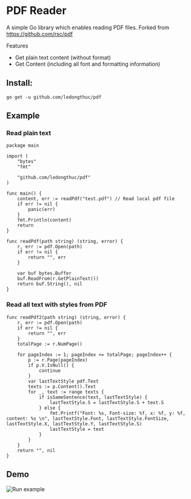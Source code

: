 # PDF Reader

A simple Go library which enables reading PDF files. Forked from https://github.com/rsc/pdf

Features
  - Get plain text content (without format)
  - Get Content (including all font and formatting information)

## Install:

`go get -u github.com/ledongthuc/pdf`


## Example
### Read plain text

```golang
package main

import (
	"bytes"
	"fmt"

	"github.com/ledongthuc/pdf"
)

func main() {
	content, err := readPdf("test.pdf") // Read local pdf file
	if err != nil {
		panic(err)
	}
	fmt.Println(content)
	return
}

func readPdf(path string) (string, error) {
	r, err := pdf.Open(path)
	if err != nil {
		return "", err
	}

	var buf bytes.Buffer
	buf.ReadFrom(r.GetPlainText())
	return buf.String(), nil
}
```

### Read all text with styles from PDF

```golang
func readPdf2(path string) (string, error) {
	r, err := pdf.Open(path)
	if err != nil {
		return "", err
	}
	totalPage := r.NumPage()

	for pageIndex := 1; pageIndex <= totalPage; pageIndex++ {
		p := r.Page(pageIndex)
		if p.V.IsNull() {
			continue
		}
		var lastTextStyle pdf.Text
		texts := p.Content().Text
		for _, text := range texts {
			if isSameSentence(text, lastTextStyle) {
				lastTextStyle.S = lastTextStyle.S + text.S
			} else {
				fmt.Printf("Font: %s, Font-size: %f, x: %f, y: %f, content: %s \n", lastTextStyle.Font, lastTextStyle.FontSize, lastTextStyle.X, lastTextStyle.Y, lastTextStyle.S)
				lastTextStyle = text
			}
		}
	}
	return "", nil
}
```

## Demo
![Run example](https://i.gyazo.com/01fbc539e9872593e0ff6bac7e954e6d.gif)
